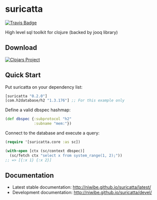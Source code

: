# suricatta

[![Travis Badge](https://img.shields.io/travis/niwibe/suricatta.svg?style=flat)](https://travis-ci.org/niwibe/suricatta "Travis Badge")

High level sql toolkit for clojure (backed by jooq library)

## Download

[![Clojars Project](http://clojars.org/suricatta/latest-version.svg)](http://clojars.org/suricatta)

## Quick Start ##

Put suricatta on your dependency list:

```clojure
[suricatta "0.2.0"]
[com.h2database/h2 "1.3.176"] ;; For this example only
```

Define a valid dbspec hashmap:

```clojure
(def dbspec {:subprotocol "h2"
             :subname "mem:"})
```

Connect to the database and execute a query:

```clojure
(require '[suricatta.core :as sc])

(with-open [ctx (sc/context dbspec)]
  (sc/fetch ctx "select x from system_range(1, 2);"))
;; => [{:x 1} {:x 2}]
```


## Documentation ##

- Latest stable documentation: http://niwibe.github.io/suricatta/latest/
- Development documentation: http://niwibe.github.io/suricatta/devel/
